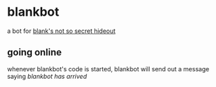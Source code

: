 # blankbot

a bot for [blank's not so secret hideout](https://discord.gg/PbzTawzQDb)

## going online

whenever blankbot's code is started, blankbot will send out a message saying *blankbot has arrived*
